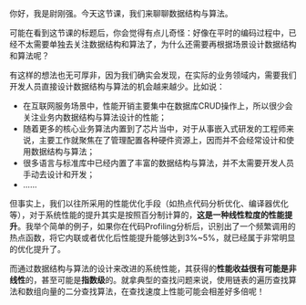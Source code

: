 你好，我是尉刚强。今天这节课，我们来聊聊数据结构与算法。

可能在看到这节课的标题后，你会觉得有点儿奇怪：好像在平时的编码过程中，已经不太需要单独去关注数据结构和算法了，为什么还需要再根据场景设计数据结构和算法呢？

有这样的想法也无可厚非，因为我们确实会发现，在实际的业务领域内，需要我们开发人员直接设计数据结构与算法的机会越来越少。比如说：

- 在互联网服务场景中，性能开销主要集中在数据库CRUD操作上，所以很少会关注业务内数据结构与算法设计的性能；
- 随着更多的核心业务算法内置到了芯片当中，对于从事嵌入式研发的工程师来说，主要工作就聚焦在了管理配置各种硬件资源上，因而并不会经常设计和使用数据结构与算法；
- 很多语言与标准库中已经内置了丰富的数据结构与算法，并不太需要开发人员手动去设计和开发；
- ……

但事实上，我们以往所采用的性能优化手段（如热点代码分析优化、编译器优化等），对于系统性能的提升其实是按照百分制计算的，**这是一种线性粒度的性能提升**。我举个简单的例子，如果你在代码Profiling分析后，识别出了一个频繁调用的热点函数，将它内联或者优化后性能提升能够达到3%~5%，就已经属于非常明显的优化提升了。

而通过数据结构与算法的设计来改进的系统性能，其获得的**性能收益很有可能是非线性**的，甚至可能是**指数级**的。就拿典型的查找问题来说，使用链表的遍历查找算法和数组向量的二分查找算法，在查找速度上性能可能会相差好多倍呢！